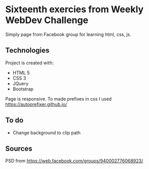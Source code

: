    
# Sixteenth exercies from Weekly WebDev Challenge

Simply page from Facebook group for learning html, css, js.

## Technologies
Project is created with:
* HTML 5
* CSS 3
* JQuery
* Bootstrap

Page is responsive.
To made prefixes in css I used https://autoprefixer.github.io/

## To do
* Change background to clip path

## Sources
PSD from https://web.facebook.com/groups/940002776068923/
